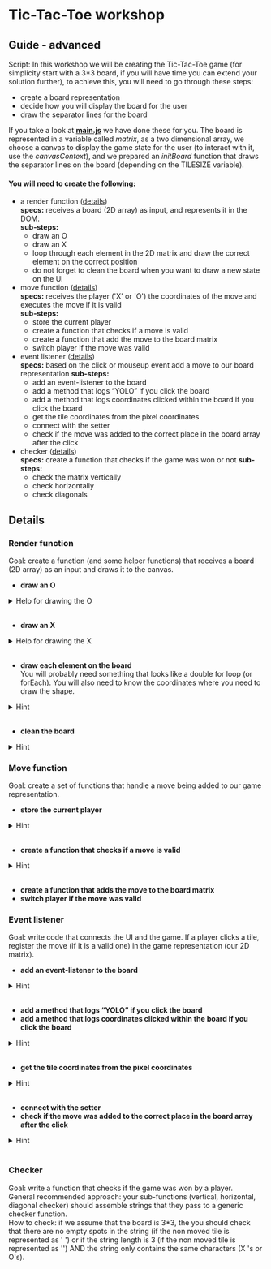# Tic-Tac-Toe workshop
## Guide - advanced

Script:
In this workshop we will be creating the Tic-Tac-Toe game (for simplicity start with a 3*3 board, if you will have time you can extend your solution further), to achieve this,
you will need to go through these steps:
- create a board representation
- decide how you will display the board for the user
- draw the separator lines for the board

If you take a look at **[main.js](/starter-advanced/main.js)** we have done these for you. The board is represented in a variable called _matrix_, as a two dimensional array, we choose a canvas to display the game state for the user (to interact with it, use the _canvasContext_), and we prepared an _initBoard_ function that draws the separator lines on the board (depending on the TILESIZE variable).

#### You will need to create the following:
- a render function ([details](#render-function))  
**specs:** receives a board (2D array) as input, and represents it in the DOM.  
**sub-steps:**
  - draw an O
  - draw an X
  - loop through each element in the 2D matrix and draw the correct element on the correct position
  - do not forget to clean the board when you want to draw a new state on the UI
- move function ([details](#move-function))  
**specs:** receives the player ('X' or 'O') the coordinates of the move and executes the move if it is valid  
**sub-steps:**
  - store the current player
  - create a function that checks if a move is valid
  - create a function that add the move to the board matrix
  - switch player if the move was valid
- event listener ([details](#event-listener))  
**specs:** based on the click or mouseup event add a move to our board representation
**sub-steps:**
  - add an event-listener to the board
  - add a method that logs “YOLO” if you click the board
  - add a method that logs coordinates clicked within the board if you click the board
  - get the tile coordinates from the pixel coordinates
  - connect with the setter
  - check if the move was added to the correct place in the board array after the click
- checker ([details](#checker))  
**specs:** create a function that checks if the game was won or not
**sub-steps:**
  - check the matrix vertically
  - check horizontally
  - check diagonals



## Details

### Render function

Goal: create a function (and some helper functions) that receives a board (2D array) as an input and draws it to the canvas.

- **draw an O**
<details>
 <summary>Help for drawing the O</summary>
https://www.w3schools.com/tags/canvas_arc.asp
</details>
<br>

- **draw an X**
<details>
 <summary>Help for drawing the X</summary>
https://stackoverflow.com/a/12835725/2020696
</details>
<br>  

- **draw each element on the board**  
You will probably need something that looks like a double for loop (or forEach). You will also need to know the coordinates where you need to draw the shape.
<details>
 <summary>Hint</summary>
You will probably need to calculate the center of the cell you what to draw in based on the coordinates of it. (Like the center of the first cell if each cell (coordinates 0,0) has a height and width of 100) is at 50,50.  
The code will probably resemble this:  
```
var cellCenterX = boardX * tileSize + tileSize/2
```
</details>
<br>

- **clean the board**
<details>
  <summary>Hint</summary>
  Probably you could take use of [clearRect](https://github.com/LetsCodeBP/the-snake-workshop/blob/master/reference.md#clear-the-board) function defined on the canvas context.
</details>

### Move function

Goal: create a set of functions that handle a move being added to our game representation.

- **store the current player**
<details>
 <summary>Hint</summary>
Storing 'X or 'O' will probably be sufficient in a place where all of our desired functions can access it.
</details>
<br>  

- **create a function that checks if a move is valid**
<details>
 <summary>Hint</summary>
New move can only be executed if the place where we what to place a move is empty.
You should probably also check if the move position is within the board or not.
</details>
<br>

- **create a function that adds the move to the board matrix**
- **switch player if the move was valid**

### Event listener

Goal: write code that connects the UI and the game. If a player clicks a tile, register the move (if it is a valid one) in the game representation (our 2D matrix).

- **add an event-listener to the board**
<details>
 <summary>Hint</summary>
More on event listeners: https://developer.mozilla.org/en-US/docs/Web/API/EventTarget/addEventListener
</details>
<br>

- **add a method that logs “YOLO” if you click the board**
- **add a method that logs coordinates clicked within the board if you click the board**
<details>
 <summary>Hint</summary>
You will probably what to use .offsetX and .offsetY on the [event object](https://developer.mozilla.org/en-US/docs/Web/API/MouseEvent)
</details>
<br>

- **get the tile coordinates from the pixel coordinates**
<details>
 <summary>Hint</summary>
If you cannot think of anything better you could use something along the lines of this:  
```
boardX = parseInt(clickPixelX / boardSizePX * boardTileCount)
```
</details>
<br>

- **connect with the setter**
- **check if the move was added to the correct place in the board array after the click**
<details>
 <summary>Hint</summary>
You can use the developer console (console.log() or console.table()) or you can simply call the render function after a move was made.
</details>
<br>

### Checker

Goal: write a function that checks if the game was won by a player.  
General recommended approach: your sub-functions (vertical, horizontal, diagonal checker) should assemble strings that they pass to a generic checker function.  
How to check: if we assume that the board is 3*3, the you should check that there are no empty spots in the string (if the non moved tile is represented as ' ') or if the string length is 3 (if the non moved tile is represented as '') AND the string only contains the same characters (X 's or O's).

